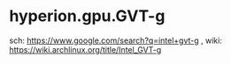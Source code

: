 # hyperion.gpu.GVT-g
sch: https://www.google.com/search?q=intel+gvt-g , wiki: https://wiki.archlinux.org/title/Intel_GVT-g
